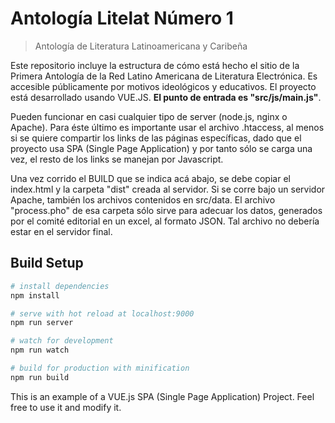 # Antología Litelat Número 1

> Antología de Literatura Latinoamericana y Caribeña

Este repositorio incluye la estructura de cómo está hecho el sitio de la Primera Antología de la Red Latino Americana de
Literatura Electrónica. Es accesible públicamente por motivos ideológicos y educativos. El proyecto está desarrollado
usando VUE.JS. **El punto de entrada es "src/js/main.js"**.

Pueden funcionar en casi cualquier tipo de server (node.js, nginx o Apache). Para éste último es importante usar el
archivo .htaccess, al menos si se quiere compartir los links de las páginas específicas, dado que el proyecto usa SPA
(Single Page Application) y por tanto sólo se carga una vez, el resto de los links se manejan por Javascript.

Una vez corrido el BUILD que se indica acá abajo, se debe copiar el index.html y la carpeta "dist" creada al servidor.
Si se corre bajo un servidor Apache, también los archivos contenidos en src/data. El archivo "process.pho" de esa
carpeta sólo sirve para adecuar los datos, generados por el comité editorial en un excel, al formato JSON. Tal archivo
no debería estar en el servidor final.

## Build Setup

``` bash
# install dependencies
npm install

# serve with hot reload at localhost:9000
npm run server

# watch for development
npm run watch

# build for production with minification
npm run build
```

This is an example of a VUE.js SPA (Single Page Application) Project. Feel free to use it and modify it.

